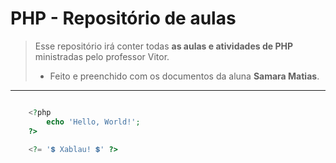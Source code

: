 # PHP - Repositório de aulas

> Esse repositório irá conter todas **as aulas e atividades de PHP** ministradas pelo professor Vitor.
>
> - Feito e preenchido com os documentos da aluna **Samara Matias**.

***

```php

    <?php
        echo 'Hello, World!';
    ?>

    <?= '💲 Xablau! 💲' ?>
```